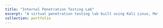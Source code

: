```yaml
---
title: "Internal Penetration Testing Lab"
excerpt: "A virtual penetration testing lab built using Kali Linux, Metasploitable 2, and Windows 7 on an isolated internal network. Used for hands-on exploitation, vulnerability scanning, and offensive security testing. <br/>"
collection: portfolio
---
```

